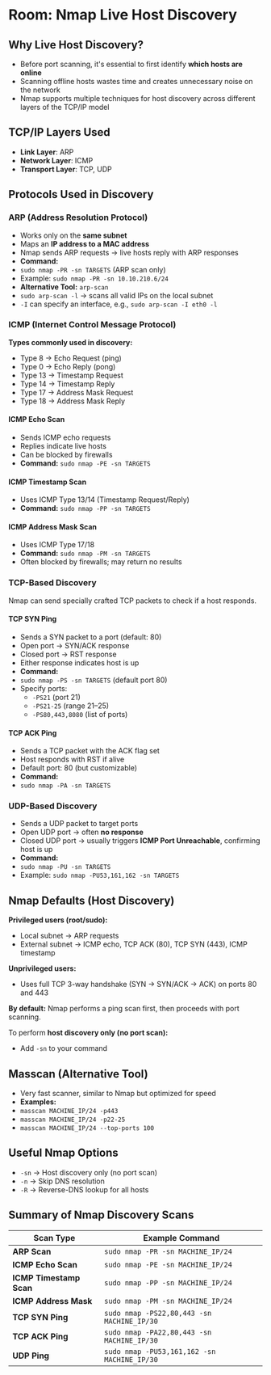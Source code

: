# Room: Nmap Live Host Discovery

## Why Live Host Discovery?

- Before port scanning, it's essential to first identify **which hosts are online**
- Scanning offline hosts wastes time and creates unnecessary noise on the network
- Nmap supports multiple techniques for host discovery across different layers of the TCP/IP model

## TCP/IP Layers Used

- **Link Layer**: ARP
- **Network Layer**: ICMP
- **Transport Layer**: TCP, UDP

## Protocols Used in Discovery

### ARP (Address Resolution Protocol)

- Works only on the **same subnet**
- Maps an **IP address to a MAC address**
- Nmap sends ARP requests → live hosts reply with ARP responses
- **Command:**
 - `sudo nmap -PR -sn TARGETS` (ARP scan only)
- Example: `sudo nmap -PR -sn 10.10.210.6/24`
- **Alternative Tool:** `arp-scan`
 - `sudo arp-scan -l` → scans all valid IPs on the local subnet
 - `-I` can specify an interface, e.g., `sudo arp-scan -I eth0 -l`

### ICMP (Internet Control Message Protocol)

**Types commonly used in discovery:**
- Type 8 → Echo Request (ping)
- Type 0 → Echo Reply (pong)
- Type 13 → Timestamp Request
- Type 14 → Timestamp Reply
- Type 17 → Address Mask Request
- Type 18 → Address Mask Reply

#### ICMP Echo Scan

- Sends ICMP echo requests
- Replies indicate live hosts
- Can be blocked by firewalls
- **Command:** `sudo nmap -PE -sn TARGETS`

#### ICMP Timestamp Scan

- Uses ICMP Type 13/14 (Timestamp Request/Reply)
- **Command:** `sudo nmap -PP -sn TARGETS`

#### ICMP Address Mask Scan

- Uses ICMP Type 17/18
- **Command:** `sudo nmap -PM -sn TARGETS`
- Often blocked by firewalls; may return no results

### TCP-Based Discovery

Nmap can send specially crafted TCP packets to check if a host responds.

#### TCP SYN Ping

- Sends a SYN packet to a port (default: 80)
- Open port → SYN/ACK response
- Closed port → RST response
- Either response indicates host is up
- **Command:**
 - `sudo nmap -PS -sn TARGETS` (default port 80)
 - Specify ports:
   - `-PS21` (port 21)
   - `-PS21-25` (range 21–25)
   - `-PS80,443,8080` (list of ports)

#### TCP ACK Ping

- Sends a TCP packet with the ACK flag set
- Host responds with RST if alive
- Default port: 80 (but customizable)
- **Command:**
 - `sudo nmap -PA -sn TARGETS`

### UDP-Based Discovery

- Sends a UDP packet to target ports
- Open UDP port → often **no response**
- Closed UDP port → usually triggers **ICMP Port Unreachable**, confirming host is up
- **Command:**
 - `sudo nmap -PU -sn TARGETS`
 - Example: `sudo nmap -PU53,161,162 -sn TARGETS`

## Nmap Defaults (Host Discovery)

**Privileged users (root/sudo):**
- Local subnet → ARP requests
- External subnet → ICMP echo, TCP ACK (80), TCP SYN (443), ICMP timestamp

**Unprivileged users:**
- Uses full TCP 3-way handshake (SYN → SYN/ACK → ACK) on ports 80 and 443

**By default:** Nmap performs a ping scan first, then proceeds with port scanning.

To perform **host discovery only (no port scan):**
- Add `-sn` to your command

## Masscan (Alternative Tool)

- Very fast scanner, similar to Nmap but optimized for speed
- **Examples:**
 - `masscan MACHINE_IP/24 -p443`
 - `masscan MACHINE_IP/24 -p22-25`
 - `masscan MACHINE_IP/24 --top-ports 100`

## Useful Nmap Options

- `-sn` → Host discovery only (no port scan)
- `-n` → Skip DNS resolution
- `-R` → Reverse-DNS lookup for all hosts

## Summary of Nmap Discovery Scans

| Scan Type | Example Command |
|-----------|----------------|
| **ARP Scan** | `sudo nmap -PR -sn MACHINE_IP/24` |
| **ICMP Echo Scan** | `sudo nmap -PE -sn MACHINE_IP/24` |
| **ICMP Timestamp Scan** | `sudo nmap -PP -sn MACHINE_IP/24` |
| **ICMP Address Mask** | `sudo nmap -PM -sn MACHINE_IP/24` |
| **TCP SYN Ping** | `sudo nmap -PS22,80,443 -sn MACHINE_IP/30` |
| **TCP ACK Ping** | `sudo nmap -PA22,80,443 -sn MACHINE_IP/30` |
| **UDP Ping** | `sudo nmap -PU53,161,162 -sn MACHINE_IP/30` |